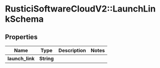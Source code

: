 # RusticiSoftwareCloudV2::LaunchLinkSchema

## Properties
Name | Type | Description | Notes
------------ | ------------- | ------------- | -------------
**launch_link** | **String** |  | 


